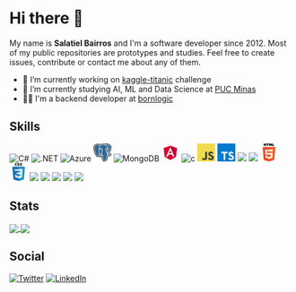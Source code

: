 # Hi there 👋

My name is **Salatiel Bairros** and I'm a software developer since 2012. Most of my public repositories are prototypes and studies. Feel free to create issues, contribute or contact me about any of them.

- 🔭 I’m currently working on [kaggle-titanic](https://www.kaggle.com/c/titanic/) challenge
- 🌱 I’m currently studying AI, ML and Data Science at [PUC Minas](https://www.pucminas.br/posead/Paginas/curso-detalhes.aspx?PageID=542&moda=1&polo=1&curso=2975&situ=1)
- :man_technologist: I'm a backend developer at [bornlogic](https://github.com/bornlogic)

## Skills
<div style="display:inline-block">
  <img height="32" src="https://raw.githubusercontent.com/SalatielBairros/SalatielBairros/main/csharp.png" alt="C#">
  <img height="32" src="https://cdn.iconscout.com/icon/free/png-256/microsoft-dotnet-1175177.png" alt=".NET">
  <img height="32" src="https://cdn.iconscout.com/icon/free/png-256/azure-190760.png" alt="Azure">
  <img height="32" src="https://raw.githubusercontent.com/github/explore/80688e429a7d4ef2fca1e82350fe8e3517d3494d/topics/postgresql/postgresql.png" alt="PostegreSQL"/>
  <img height="32" src="https://cdn.iconscout.com/icon/free/png-256/mongodb-3-1175138.png" alt="MongoDB"/>
  <img height="32" src="https://raw.githubusercontent.com/github/explore/80688e429a7d4ef2fca1e82350fe8e3517d3494d/topics/angular/angular.png" alt="Angular"/>
  <img height="32" src="https://cdn.iconscout.com/icon/free/png-512/c-programming-569564.png" alt="c"/>
  <img height="32" src="https://raw.githubusercontent.com/github/explore/80688e429a7d4ef2fca1e82350fe8e3517d3494d/topics/javascript/javascript.png" alt="Javascript"/>
  <img height="32" src="https://raw.githubusercontent.com/github/explore/80688e429a7d4ef2fca1e82350fe8e3517d3494d/topics/typescript/typescript.png" alt="Typescript"/>
  <img height="30" src="https://cdn.iconscout.com/icon/free/png-256/git-16-1175195.png">  
  <img height="32" src="https://raw.githubusercontent.com/SalatielBairros/SalatielBairros/main/python.png">
  <img height="32" src="https://raw.githubusercontent.com/github/explore/80688e429a7d4ef2fca1e82350fe8e3517d3494d/topics/html/html.png" alt="HTML5"/>
  <img height="32" src="https://raw.githubusercontent.com/github/explore/80688e429a7d4ef2fca1e82350fe8e3517d3494d/topics/css/css.png" alt="CSS"/>    
  <img height="32" src="https://cdn.iconscout.com/icon/free/png-256/less-18-1175145.png">
  <img height="32" src="https://cdn.iconscout.com/icon/free/png-256/docker-11-1175228.png">
  <img height="32" src="https://cdn.iconscout.com/icon/free/png-256/ionic-4-1175016.png">
  <img height="32" src="https://cdn.iconscout.com/icon/free/png-256/jasmine-16-1175014.png">
  <img height="32" src="https://cdn.iconscout.com/icon/free/png-256/jquery-9-1175154.png">
</div>

## Stats

<a href="https://github.com/SalatielBairros">
  <img align="center" height="180rem" src="https://github-readme-stats.vercel.app/api?username=SalatielBairros&count_private=true&show_icons=true&theme=dracula">
</a>
<a href="https://github.com/reisdev">
  <img align="center" height="180rem" src="https://github-readme-stats.vercel.app/api/top-langs/?username=SalatielBairros&layout=compact&&count_private=true&theme=dracula">
</a>


## Social

[![Twitter](https://img.shields.io/badge/@SalatielB-%231DA1F2.svg?style=for-the-badge&logo=Twitter&logoColor=white)](https://twitter.com/SalatielB)
[![LinkedIn](https://img.shields.io/badge/linkedin-%230077B5.svg?style=for-the-badge&logo=linkedin&logoColor=white)](https://www.linkedin.com/in/salatiel-bairros/)
